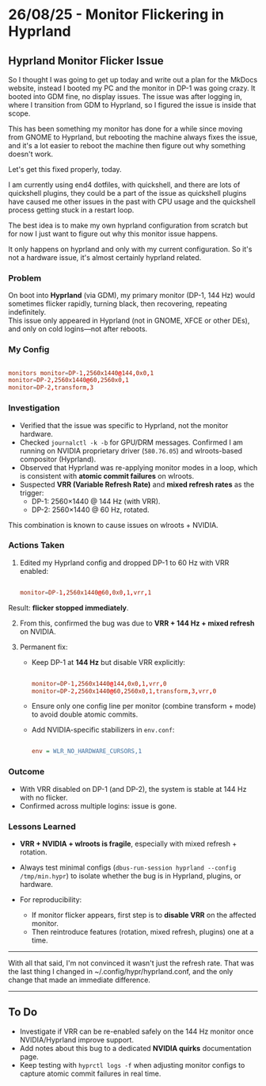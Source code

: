 # 26/08/25 - Monitor Flickering in Hyprland

## Hyprland Monitor Flicker Issue

So I thought I was going to get up today and write out a plan for the MkDocs website, instead I booted my PC and the monitor in DP-1 was going crazy.   It booted into GDM fine, no display issues.  The issue was after logging in, where I transition from GDM to Hyprland, so I figured the issue is inside that scope.

This has been something my monitor has done for a while since moving from GNOME to Hyprland, but rebooting the machine always fixes the issue, and it's a lot easier to reboot the machine then figure out why something doesn't work.

Let's get this fixed properly, today.

I am currently using end4 dotfiles, with quickshell, and there are lots of quickshell plugins, they could be a part of the issue as quickshell plugins have caused me other issues in the past with CPU usage and the quickshell process getting stuck in a restart loop. 

The best idea is to make my own hyprland configuration from scratch but for now I just want to figure out why this monitor issue happens. 

It only happens on hyprland and only with my current configuration.
So it's not a hardware issue, it's almost certainly hyprland related.

### Problem
On boot into **Hyprland** (via GDM), my primary monitor (DP-1, 144 Hz) would sometimes flicker rapidly, turning black, then recovering, repeating indefinitely.  
This issue only appeared in Hyprland (not in GNOME, XFCE or other DEs), and only on cold logins—not after reboots.  

### My Config

```hyprland.conf

monitors monitor=DP-1,2560x1440@144,0x0,1 
monitor=DP-2,2560x1440@60,2560x0,1 
monitor=DP-2,transform,3

```

### Investigation
- Verified that the issue was specific to Hyprland, not the monitor hardware.  
- Checked `journalctl -k -b` for GPU/DRM messages. Confirmed I am running on NVIDIA proprietary driver (`580.76.05`) and wlroots-based compositor (Hyprland).  
- Observed that Hyprland was re-applying monitor modes in a loop, which is consistent with **atomic commit failures** on wlroots.  
- Suspected **VRR (Variable Refresh Rate)** and **mixed refresh rates** as the trigger:  
  - DP-1: 2560×1440 @ 144 Hz (with VRR).  
  - DP-2: 2560×1440 @ 60 Hz, rotated.  

This combination is known to cause issues on wlroots + NVIDIA.

### Actions Taken
1. Edited my Hyprland config and dropped DP-1 to 60 Hz with VRR enabled:
   
   ```hyprland.conf

   monitor=DP-1,2560x1440@60,0x0,1,vrr,1
   
   ```

Result: **flicker stopped immediately**.

2. From this, confirmed the bug was due to **VRR + 144 Hz + mixed refresh** on NVIDIA.

3. Permanent fix:

   * Keep DP-1 at **144 Hz** but disable VRR explicitly:

     ```hyprland.conf

     monitor=DP-1,2560x1440@144,0x0,1,vrr,0
     monitor=DP-2,2560x1440@60,2560x0,1,transform,3,vrr,0
     
     ```
   * Ensure only one config line per monitor (combine transform + mode) to avoid double atomic commits.
   * Add NVIDIA-specific stabilizers in `env.conf`:

     ```ini

     env = WLR_NO_HARDWARE_CURSORS,1

     ```

### Outcome

* With VRR disabled on DP-1 (and DP-2), the system is stable at 144 Hz with no flicker.
* Confirmed across multiple logins: issue is gone.

### Lessons Learned

* **VRR + NVIDIA + wlroots is fragile**, especially with mixed refresh + rotation.
* Always test minimal configs (`dbus-run-session hyprland --config /tmp/min.hypr`) to isolate whether the bug is in Hyprland, plugins, or hardware.
* For reproducibility:

  * If monitor flicker appears, first step is to **disable VRR** on the affected monitor.
  * Then reintroduce features (rotation, mixed refresh, plugins) one at a time.

---

With all that said, I'm not convinced it wasn't just the refresh rate.
That was the last thing I changed in ~/.config/hypr/hyprland.conf, and the only change that made an immediate difference.

---

## To Do

* Investigate if VRR can be re-enabled safely on the 144 Hz monitor once NVIDIA/Hyprland improve support.
* Add notes about this bug to a dedicated **NVIDIA quirks** documentation page.
* Keep testing with `hyprctl logs -f` when adjusting monitor configs to capture atomic commit failures in real time.

